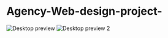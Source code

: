 # Agency-Web-design-project-
![Desktop preview](https://user-images.githubusercontent.com/119471551/208351848-2d89fb0b-9f13-4165-9291-ae4649a1a556.jpg)
![Desktop preview 2](https://user-images.githubusercontent.com/119471551/208351860-033f6faa-ba70-4395-8329-40ca7db1f2bb.jpg)

